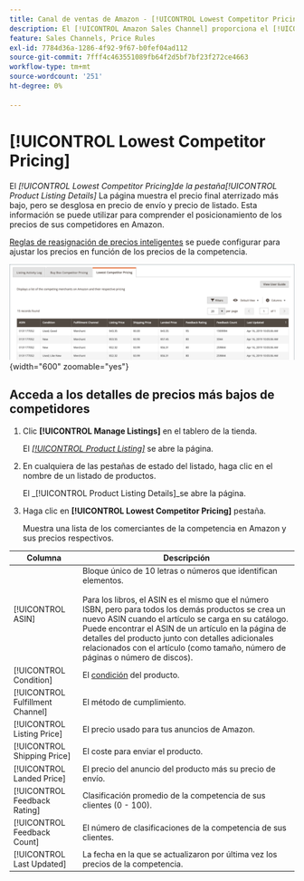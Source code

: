 ```yaml
---
title: Canal de ventas de Amazon - [!UICONTROL Lowest Competitor Pricing]
description: El [!UICONTROL Amazon Sales Channel] proporciona el [!UICONTROL Lowest Competitor Pricing] para comprender mejor el posicionamiento de los precios de sus competidores en Amazon.
feature: Sales Channels, Price Rules
exl-id: 7784d36a-1286-4f92-9f67-b0fef04ad112
source-git-commit: 7fff4c463551089fb64f2d5bf7bf23f272ce4663
workflow-type: tm+mt
source-wordcount: '251'
ht-degree: 0%

---
```


# [!UICONTROL Lowest Competitor Pricing]

El _[!UICONTROL Lowest Competitor Pricing]_de la pestaña_[!UICONTROL Product Listing Details]_ La página muestra el precio final aterrizado más bajo, pero se desglosa en precio de envío y precio de listado. Esta información se puede utilizar para comprender el posicionamiento de los precios de sus competidores en Amazon.

[Reglas de reasignación de precios inteligentes](./intelligent-repricing-rules.md) se puede configurar para ajustar los precios en función de los precios de la competencia.

![Precios más bajos para competidores](assets/amazon-listing-details-lowest-comp.png){width="600" zoomable="yes"}

## Acceda a los detalles de precios más bajos de competidores

1. Clic **[!UICONTROL Manage Listings]** en el tablero de la tienda.

   El [_[!UICONTROL Product Listing]_](./managing-product-listings.md) se abre la página.

1. En cualquiera de las pestañas de estado del listado, haga clic en el nombre de un listado de productos.

   El _[!UICONTROL Product Listing Details]_se abre la página.

1. Haga clic en **[!UICONTROL Lowest Competitor Pricing]** pestaña.

   Muestra una lista de los comerciantes de la competencia en Amazon y sus precios respectivos.

| Columna | Descripción |
|----------------------------------|----------------------------------------------------------------------------------------------------------------------------------------------------------------------------------------------------------------------------------------------------------------------------------------------------------------------------------------------------------------------------------------|
| [!UICONTROL ASIN] | Bloque único de 10 letras o números que identifican elementos.<br><br>Para los libros, el ASIN es el mismo que el número ISBN, pero para todos los demás productos se crea un nuevo ASIN cuando el artículo se carga en su catálogo. Puede encontrar el ASIN de un artículo en la página de detalles del producto junto con detalles adicionales relacionados con el artículo (como tamaño, número de páginas o número de discos). |
| [!UICONTROL Condition] | El [condición](./product-listing-condition.md) del producto. |
| [!UICONTROL Fulfillment Channel] | El método de cumplimiento. |
| [!UICONTROL Listing Price] | El precio usado para tus anuncios de Amazon. |
| [!UICONTROL Shipping Price] | El coste para enviar el producto. |
| [!UICONTROL Landed Price] | El precio del anuncio del producto más su precio de envío. |
| [!UICONTROL Feedback Rating] | Clasificación promedio de la competencia de sus clientes (0 - 100). |
| [!UICONTROL Feedback Count] | El número de clasificaciones de la competencia de sus clientes. |
| [!UICONTROL Last Updated] | La fecha en la que se actualizaron por última vez los precios de la competencia. |
